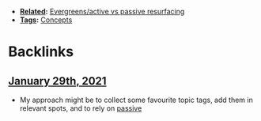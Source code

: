 - **[Related](<Related.md>):** [Evergreens/active vs passive resurfacing](<Evergreens/active vs passive resurfacing.md>)
- **[Tags](<Tags.md>):** [Concepts](<Concepts.md>)

# Backlinks
## [January 29th, 2021](<January 29th, 2021.md>)
- My approach might be to collect some favourite topic tags, add them in relevant spots, and to rely on [passive](<passive.md>)

